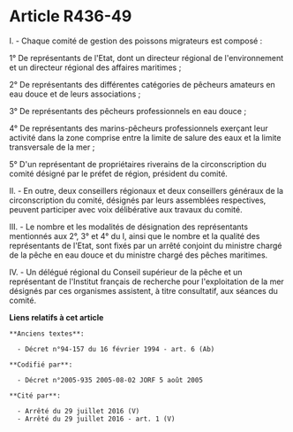 # Article R436-49

I. - Chaque comité de gestion des poissons migrateurs est composé :

1° De représentants de l'Etat, dont un directeur régional de l'environnement et un directeur régional des affaires
maritimes ;

2° De représentants des différentes catégories de pêcheurs amateurs en eau douce et de leurs associations ;

3° De représentants des pêcheurs professionnels en eau douce ;

4° De représentants des marins-pêcheurs professionnels exerçant leur activité dans la zone comprise entre la limite de salure
des eaux et la limite transversale de la mer ;

5° D'un représentant de propriétaires riverains de la circonscription du comité désigné par le préfet de région, président du
comité.

II. - En outre, deux conseillers régionaux et deux conseillers généraux de la circonscription du comité, désignés par leurs
assemblées respectives, peuvent participer avec voix délibérative aux travaux du comité.

III. - Le nombre et les modalités de désignation des représentants mentionnés aux 2°, 3° et 4° du I, ainsi que le nombre et
la qualité des représentants de l'Etat, sont fixés par un arrêté conjoint du ministre chargé de la pêche en eau douce et du
ministre chargé des pêches maritimes.

IV. - Un délégué régional du Conseil supérieur de la pêche et un représentant de l'Institut français de recherche pour
l'exploitation de la mer désignés par ces organismes assistent, à titre consultatif, aux séances du comité.

**Liens relatifs à cet article**

	**Anciens textes**:

	  - Décret n°94-157 du 16 février 1994 - art. 6 (Ab)

	**Codifié par**:

	  - Décret n°2005-935 2005-08-02 JORF 5 août 2005

	**Cité par**:

	  - Arrêté du 29 juillet 2016 (V)
	  - Arrêté du 29 juillet 2016 - art. 1 (V)
